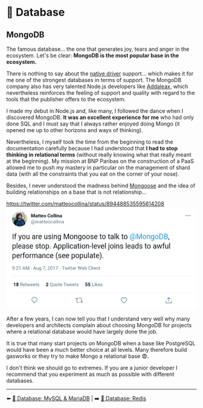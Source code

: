 # 💾 Database

## MongoDB

The famous database... the one that generates joy, tears and anger in the ecosystem. Let's be clear: **MongoDB is the most popular base in the ecosystem.**

There is nothing to say about the [native driver](https://github.com/mongodb/node-mongodb-native) support… which makes it for me one of the strongest databases in terms of support. The MongoDB company also has very talented Node.js developers like [Addaleax](https://github.com/addaleax), which nevertheless reinforces the feeling of support and quality with regard to the tools that the publisher offers to the ecosystem.

I made my debut in Node.js and, like many, I followed the dance when I discovered MongoDB. **It was an excellent experience for me** who had only done SQL and I must say that I always rather enjoyed doing Mongo (it opened me up to other horizons and ways of thinking).

Nevertheless, I myself took the time from the beginning to read the documentation carefully because I had understood that **I had to stop thinking in relational terms** (without really knowing what that really meant at the beginning). My mission at BNP Paribas on the construction of a PaaS allowed me to push my mastery in particular on the management of shard data (with all the constraints that you eat on the corner of your nose).

Besides, I never understood the madness behind [Mongoose](https://mongoosejs.com/) and the idea of ​​building relationships on a base that is not relationship...

<https://twitter.com/matteocollina/status/894488535595614208>
<img src="../../../assets/matteo-mongoose.png">

After a few years, I can now tell you that I understand very well why many developers and architects complain about choosing MongoDB for projects where a relational database would have largely done the job.

It is true that many start projects on MongoDB when a base like PostgreSQL would have been a much better choice at all levels. Many therefore build gasworks or they try to make Mongo a relational base 😨.

I don't think we should go to extremes. If you are a junior developer I recommend that you experiment as much as possible with different databases.

---

⬅️ [💾 Database: MySQL & MariaDB](./5-mysql-mariadb.md) |
➡️ [💾 Database: Redis](./7-redis.md)
